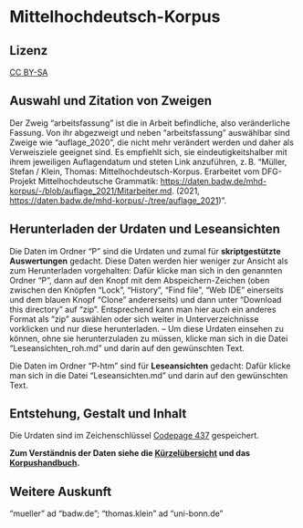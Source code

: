 # Mittelhochdeutsch-Korpus

## Lizenz

<a href="https://creativecommons.org/licenses/by-sa/4.0/legalcode.de">CC BY-SA</a>

## Auswahl und Zitation von Zweigen

Der Zweig “arbeitsfassung” ist die in Arbeit befindliche, also veränderliche Fassung. Von ihr abgezweigt und neben “arbeitsfassung” auswählbar sind Zweige wie “auflage_2020”, die nicht mehr verändert werden und daher als Verweisziele geeignet sind. Es empfiehlt sich, sie eindeutigkeitshalber mit ihrem jeweiligen Auflagendatum und steten Link anzuführen, z. B. “Müller, Stefan / Klein, Thomas: Mittelhochdeutsch-Korpus. Erarbeitet vom DFG-Projekt Mittelhochdeutsche Grammatik: <https://daten.badw.de/mhd-korpus/-/blob/auflage_2021/Mitarbeiter.md>. (2021, <https://daten.badw.de/mhd-korpus/-/tree/auflage_2021>)”.

## Herunterladen der Urdaten und Leseansichten

Die Daten im Ordner “P” sind die Urdaten und zumal für **skriptgestützte Auswertungen** gedacht. Diese Daten werden hier weniger zur Ansicht als zum Herunterladen vorgehalten: Dafür klicke man sich in den genannten Ordner “P”, dann auf den Knopf mit dem Abspeichern-Zeichen (oben zwischen den Knöpfen “Lock”, “History”, “Find file”, “Web IDE” einerseits und dem blauen Knopf “Clone” andererseits) und dann unter “Download this directory” auf “zip”. Entsprechend kann man hier auch ein anderes Format als “zip” auswählen oder sich weiter in Unterverzeichnisse vorklicken und nur diese herunterladen. – Um diese Urdaten einsehen zu können, ohne sie herunterzuladen zu müssen, klicke man sich in die Datei “Leseansichten_roh.md” und darin auf den gewünschten Text.

Die Daten im Ordner “P-htm” sind für **Leseansichten** gedacht: Dafür klicke man sich in die Datei “Leseansichten.md” und darin auf den gewünschten Text.

## Entstehung, Gestalt und Inhalt

Die Urdaten sind im Zeichenschlüssel <a href="https://de.wikipedia.org/wiki/Codepage_437">Codepage 437</a> gespeichert.

**Zum Verständnis der Daten siehe die <a href="https://publikationen.badw.de/de/data?url=https%2F%2Fdaten.badw.de%2Fmhd-korpus%2F-%2Fblob%2Farbeitsfassung%2FK%25C3%25BCrzel%25C3%25BCbersicht.pdf">Kürzelübersicht</a> und das <a href="https://publikationen.badw.de/de/data?url='https%2F%2Fdaten.badw.de%2Fmhd-korpus%2F-%2Fblob%2Farbeitsfassung%2FKorpushandbuch.pdf'">Korpushandbuch</a>.**

## Weitere Auskunft

“mueller” ad “badw.de”; “thomas.klein” ad “uni-bonn.de”
